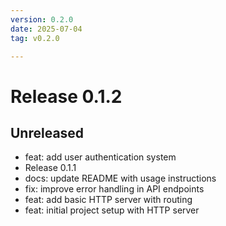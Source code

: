 ```yaml
---
version: 0.2.0
date: 2025-07-04
tag: v0.2.0

---
```


# Release 0.1.2

## **Unreleased**
- feat: add user authentication system <!-- hash:d200ce89 -->
- Release 0.1.1 <!-- hash:68d44d88 -->
- docs: update README with usage instructions <!-- hash:3c2ac560 -->
- fix: improve error handling in API endpoints <!-- hash:dd51eeba -->
- feat: add basic HTTP server with routing <!-- hash:6989c14c -->
- feat: initial project setup with HTTP server <!-- hash:9753beea -->

<!-- New entries will be added here -->

